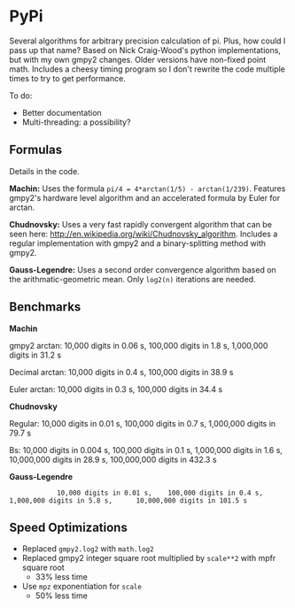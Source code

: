 PyPi
====

Several algorithms for arbitrary precision calculation of pi. Plus, how could I pass up that name? 
Based on Nick Craig-Wood's python implementations, but with my own gmpy2 changes. Older versions have non-fixed point math. Includes a cheesy timing program so I don't rewrite the code multiple times to try to get performance. 

To do: 

- Better documentation 
- Multi-threading: a possibility?

Formulas
--------
Details in the code.

**Machin:** Uses the formula `pi/4 = 4*arctan(1/5) - arctan(1/239)`. Features gmpy2's hardware level algorithm and an accelerated formula by Euler for arctan. 

**Chudnovsky:** Uses a very fast rapidly convergent algorithm that can be seen here: http://en.wikipedia.org/wiki/Chudnovsky_algorithm. Includes a regular implementation with gmpy2 and a binary-splitting method with gmpy2.  

**Gauss-Legendre:** Uses a second order convergence algorithm based on the arithmatic-geometric mean. Only `log2(n)` iterations are needed.


Benchmarks
----------

**Machin**

gmpy2 arctan: 	10,000 digits in 0.06 s,	100,000 digits in 1.8 s, 	1,000,000 digits in 31.2 s

Decimal arctan:	10,000 digits in 0.4 s,		100,000 digits in 38.9 s

Euler arctan:	10,000 digits in 0.3 s,		100,000 digits in 34.4 s


**Chudnovsky**

Regular:		10,000 digits in 0.01 s,	100,000 digits in 0.7 s,	1,000,000 digits in 79.7 s	

Bs:				10,000 digits in 0.004 s,	100,000 digits in 0.1 s,	1,000,000 digits in 1.6 s,		10,000,000 digits in 28.9 s, 	100,000,000 digits in 432.3 s

**Gauss-Legendre**

				10,000 digits in 0.01 s, 	100,000 digits in 0.4 s, 	1,000,000 digits in 5.8 s,		10,000,000 digits in 101.5 s

Speed Optimizations 
-------------------
- Replaced `gmpy2.log2` with `math.log2`
- Replaced gmpy2 integer square root multiplied by `scale**2` with mpfr square root
    - 33% less time
- Use `mpz` exponentiation for `scale`
    - 50% less time


